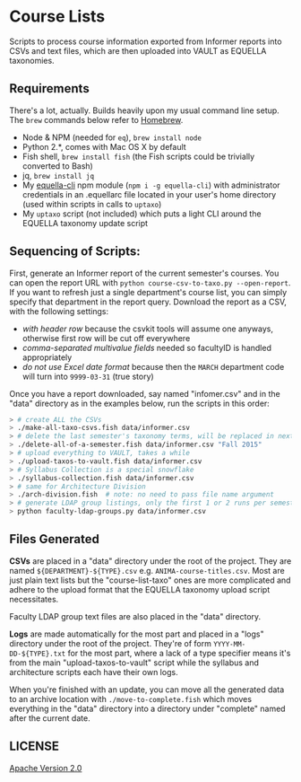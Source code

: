 # Course Lists

Scripts to process course information exported from Informer reports into CSVs and text files, which are then uploaded into VAULT as EQUELLA taxonomies.

## Requirements

There's a lot, actually. Builds heavily upon my usual command line setup. The `brew` commands below refer to [Homebrew](http://brew.sh).

- Node & NPM (needed for `eq`), `brew install node`
- Python 2.\*, comes with Mac OS X by default
- Fish shell, `brew install fish` (the Fish scripts could be trivially converted to Bash)
- jq, `brew install jq`
- My [equella-cli](https://github.com/cca/equella_cli) npm module (`npm i -g equella-cli`) with administrator credentials in an .equellarc file located in your user's home directory (used within scripts in calls to `uptaxo`)
- My `uptaxo` script (not included) which puts a light CLI around the EQUELLA taxonomy update script

## Sequencing of Scripts:

First, generate an Informer report of the current semester's courses. You can open the report URL with `python course-csv-to-taxo.py --open-report`. If you want to refresh just a single department's course list, you can simply specify that department in the report query. Download the report as a CSV, with the following settings:

- _with header row_ because the csvkit tools will assume one anyways, otherwise first row will be cut off everywhere
- _comma-separated multivalue fields_ needed so facultyID is handled appropriately
- _do not use Excel date format_ because then the `MARCH` department code will turn into `9999-03-31` (true story)

Once you have a report downloaded, say named "infomer.csv" and in the "data" directory as in the examples below, run the scripts in this order:

```sh
> # create ALL the CSVs
> ./make-all-taxo-csvs.fish data/informer.csv
> # delete the last semester's taxonomy terms, will be replaced in next step
> ./delete-all-of-a-semester.fish data/informer.csv "Fall 2015"
> # upload everything to VAULT, takes a while
> ./upload-taxos-to-vault.fish data/informer.csv
> # Syllabus Collection is a special snowflake
> ./syllabus-collection.fish data/informer.csv
> # same for Architecture Division
> ./arch-division.fish  # note: no need to pass file name argument
> # generate LDAP group listings, only the first 1 or 2 runs per semester
> python faculty-ldap-groups.py data/informer.csv
```

## Files Generated

**CSVs** are placed in a "data" directory under the root of the project. They are named `${DEPARTMENT}-${TYPE}.csv` e.g. `ANIMA-course-titles.csv`. Most are just plain text lists but the "course-list-taxo" ones are more complicated and adhere to the upload format that the EQUELLA taxonomy upload script necessitates.

Faculty LDAP group text files are also placed in the "data" directory.

**Logs** are made automatically for the most part and placed in a "logs" directory under the root of the project. They're of form `YYYY-MM-DD-${TYPE}.txt` for the most part, where a lack of a type specifier means it's from the main "upload-taxos-to-vault" script while the syllabus and architecture scripts each have their own logs.

When you're finished with an update, you can move all the generated data to an archive location with `./move-to-complete.fish` which moves everything in the "data" directory into a directory under "complete" named after the current date.

## LICENSE

[Apache Version 2.0](http://www.apache.org/licenses/LICENSE-2.0)

